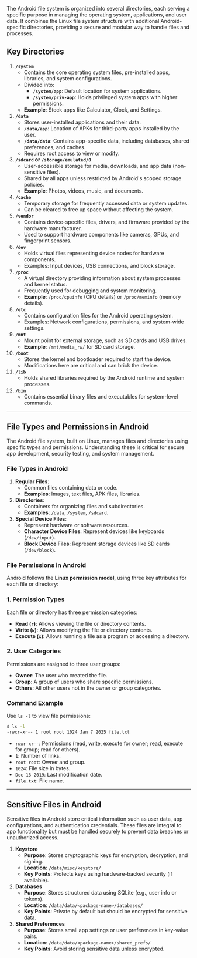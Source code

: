 The Android file system is organized into several directories, each serving a specific purpose in managing the operating system, applications, and user data. It combines the Linux file system structure with additional Android-specific directories, providing a secure and modular way to handle files and processes.
## **Key Directories**
1. **`/system`**
    - Contains the core operating system files, pre-installed apps, libraries, and system configurations.
    - Divided into:
        - **`/system/app`**: Default location for system applications.
        - **`/system/priv-app`**: Holds privileged system apps with higher permissions.
    - **Example**: Stock apps like Calculator, Clock, and Settings.
2. **`/data`**
    - Stores user-installed applications and their data.
    - **`/data/app`**: Location of APKs for third-party apps installed by the user.
    - **`/data/data`**: Contains app-specific data, including databases, shared preferences, and caches.
    - Requires root access to view or modify.
3. **`/sdcard` or `/storage/emulated/0`**
    - User-accessible storage for media, downloads, and app data (non-sensitive files).
    - Shared by all apps unless restricted by Android's scoped storage policies.
    - **Example**: Photos, videos, music, and documents.
4. **`/cache`**
    - Temporary storage for frequently accessed data or system updates.
    - Can be cleared to free up space without affecting the system.
5. **`/vendor`**
    - Contains device-specific files, drivers, and firmware provided by the hardware manufacturer.
    - Used to support hardware components like cameras, GPUs, and fingerprint sensors.
6. **`/dev`**
    - Holds virtual files representing device nodes for hardware components.
    - Examples: Input devices, USB connections, and block storage.
7. **`/proc`**
    - A virtual directory providing information about system processes and kernel status.
    - Frequently used for debugging and system monitoring.
    - **Example**: `/proc/cpuinfo` (CPU details) or `/proc/meminfo` (memory details).
8. **`/etc`**
    - Contains configuration files for the Android operating system.
    - Examples: Network configurations, permissions, and system-wide settings.
9. **`/mnt`**
    - Mount point for external storage, such as SD cards and USB drives.
    - **Example**: `/mnt/media_rw/` for SD card storage.
10. **`/boot`**
    - Stores the kernel and bootloader required to start the device.
    - Modifications here are critical and can brick the device.
11. **`/lib`**
    - Holds shared libraries required by the Android runtime and system processes.
12. **`/bin`**
    - Contains essential binary files and executables for system-level commands.
   
---
## **File Types and Permissions in Android**
The Android file system, built on Linux, manages files and directories using specific types and permissions. Understanding these is critical for secure app development, security testing, and system management.
### **File Types in Android**

1. **Regular Files**:
    - Common files containing data or code.
    - **Examples**: Images, text files, APK files, libraries.
2. **Directories**:
    - Containers for organizing files and subdirectories.
    - **Examples**: `/data`, `/system`, `/sdcard`.
3. **Special Device Files**:
    - Represent hardware or software resources.
    - **Character Device Files**: Represent devices like keyboards (`/dev/input`).
    - **Block Device Files**: Represent storage devices like SD cards (`/dev/block`).
### **File Permissions in Android**
Android follows the **Linux permission model**, using three key attributes for each file or directory:
### **1. Permission Types**
Each file or directory has three permission categories:
- **Read (`r`)**: Allows viewing the file or directory contents.
- **Write (`w`)**: Allows modifying the file or directory contents.
- **Execute (`x`)**: Allows running a file as a program or accessing a directory.
### **2. User Categories**
Permissions are assigned to three user groups:
- **Owner**: The user who created the file.
- **Group**: A group of users who share specific permissions.
- **Others**: All other users not in the owner or group categories.
### **Command Example**
Use `ls -l` to view file permissions:
```bash
$ ls -l
-rwxr-xr-- 1 root root 1024 Jan 7 2025 file.txt
```

- `rwxr-xr--`: Permissions (read, write, execute for owner; read, execute for group; read for others).
- `1`: Number of links.
- `root root`: Owner and group.
- `1024`: File size in bytes.
- `Dec 13 2019`: Last modification date.
- `file.txt`: File name.

---
## **Sensitive Files in Android**
Sensitive files in Android store critical information such as user data, app configurations, and authentication credentials. These files are integral to app functionality but must be handled securely to prevent data breaches or unauthorized access.
1. **Keystore**
    - **Purpose**: Stores cryptographic keys for encryption, decryption, and signing.
    - **Location**: `/data/misc/keystore/`
    - **Key Points**: Protects keys using hardware-backed security (if available).
2. **Databases**
    - **Purpose**: Stores structured data using SQLite (e.g., user info or tokens).
    - **Location**: `/data/data/<package-name>/databases/`
    - **Key Points**: Private by default but should be encrypted for sensitive data.
3. **Shared Preferences**
    - **Purpose**: Stores small app settings or user preferences in key-value pairs.
    - **Location**: `/data/data/<package-name>/shared_prefs/`
    - **Key Points**: Avoid storing sensitive data unless encrypted.
